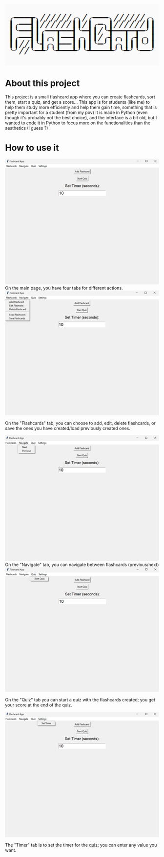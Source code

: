 <div align="center">
  <a href="https://github.com/luca-hatu/FlashCard">
    <img src="/img/FlashCard.png" alt="Logo" width="900" height="200">
  </a>
</div>

# About this project
This project is a small flashcard app where you can create flashcards, sort them, start a quiz, and get a score... This app is for students (like me) to help them study more efficiently and help them gain time, something that is pretty important for a student (from my pov)
It is made in Python (even though it's probably not the best choice), and the interface is a bit old, but I wanted to code it in Python to focus more on the functionalities than the aesthetics (I guess ?)

# How to use it 
  <a href="https://github.com/luca-hatu/FlashCard">
    <img src="/img/main.png">
  </a>
  On the main page, you have four tabs for different actions.

  
  <a href="https://github.com/luca-hatu/FlashCard">
    <img src="/img/flashcards.png">
  </a>

  
  On the "Flashcards" tab, you can choose to add, edit, delete flashcards, or save the ones you have created/load previously created ones.

  <a href="https://github.com/luca-hatu/FlashCard">
    <img src="/img/navigate.png">
  </a>
  On the "Navigate" tab, you can navigate between flashcards (previous/next)

  <a href="https://github.com/luca-hatu/FlashCard">
    <img src="/img/quiz.png">
  </a>

  On the "Quiz" tab you can start a quiz with the flashcards created; you get your score at the end of the quiz.

  <a href="https://github.com/luca-hatu/FlashCard">
    <img src="/img/timer.png">
  </a>

  The "Timer" tab is to set the timer for the quiz; you can enter any value you want.
                                    
                                                                                             
                                                                                             
